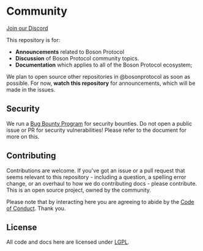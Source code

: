 # Community

[Join our Discord](https://discord.com/invite/QSdtKRaap6)

This repository is for:

- **Announcements** related to Boson Protocol
- **Discussion** of Boson Protocol community topics.
- **Documentation** which applies to all of the Boson Protocol ecosystem;

We plan to open source other repositories in @bosonprotocol as soon as possible. For now, **watch this repository** for announcements, which will be made in the issues.

## Security

We run a [Bug Bounty Program](BugBountyProgram.md) for security bounties. Do not open a public issue or PR for security vulnerabilities! Please refer to the document for more on this.

## Contributing

Contributions are welcome. If you've got an issue or a pull request that seems relevant to this repository - including a question, a spelling error change, or an overhaul to how we do contributing docs - please contribute. This is an open source project, owned by the community.

Please note that by interacting here you are agreeing to abide by the [Code of Conduct](CODE_OF_CONDUCT.md). Thank you.

## License

All code and docs here are licensed under [LGPL](LICENSE).

